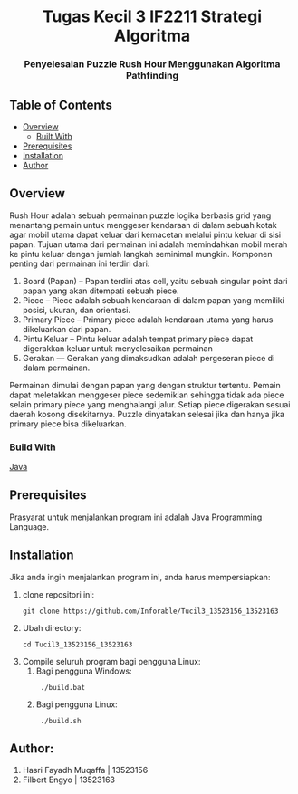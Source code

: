 <h1 align="center">Tugas Kecil 3 IF2211 Strategi Algoritma</h1>
<h3 align="center">Penyelesaian Puzzle Rush Hour Menggunakan Algoritma Pathfinding</p>

## Table of Contents

- [Overview](#overview)
    - [Built With](#built-with)
- [Prerequisites](#prerequisites)
- [Installation](#installation)
- [Author](#Author)
  
## Overview
Rush Hour adalah sebuah permainan puzzle logika berbasis grid yang menantang pemain untuk menggeser kendaraan di dalam sebuah kotak agar mobil utama dapat keluar dari kemacetan melalui pintu keluar di sisi papan. 
Tujuan utama dari permainan ini adalah memindahkan mobil merah ke pintu keluar dengan jumlah langkah seminimal mungkin.
Komponen penting dari permainan ini terdiri dari:
1. Board (Papan) – Papan terdiri atas cell, yaitu sebuah singular point dari papan yang akan ditempati sebuah piece.
2. Piece – Piece adalah sebuah kendaraan di dalam papan yang memiliki posisi, ukuran, dan orientasi.
3. Primary Piece – Primary piece adalah kendaraan utama yang harus dikeluarkan dari papan.
4. Pintu Keluar – Pintu keluar adalah tempat primary piece dapat digerakkan keluar untuk menyelesaikan permainan
5. Gerakan — Gerakan yang dimaksudkan adalah pergeseran piece di dalam permainan. 

Permainan dimulai dengan papan yang dengan struktur tertentu. Pemain dapat meletakkan menggeser piece sedemikian
sehingga tidak ada piece selain primary piece yang menghalangi jalur. Setiap piece digerakan sesuai daerah kosong disekitarnya.
Puzzle dinyatakan selesai jika dan hanya jika primary piece bisa dikeluarkan.

### Build With
[Java]()

## Prerequisites
Prasyarat untuk menjalankan program ini adalah Java Programming Language.

## Installation
Jika anda ingin menjalankan program ini, anda harus mempersiapkan:
1. clone repositori ini:
   ```shell
   git clone https://github.com/Inforable/Tucil3_13523156_13523163
   ```
2. Ubah directory:
   ```shell
   cd Tucil3_13523156_13523163
   ```
3. Compile seluruh program bagi pengguna Linux:
   1. Bagi pengguna Windows:
      ```shell
       ./build.bat
      ```
   3. Bagi pengguna Linux:
      ```shell
       ./build.sh
      ```      
## Author:
1. Hasri Fayadh Muqaffa | 13523156
2. Filbert Engyo        | 13523163
